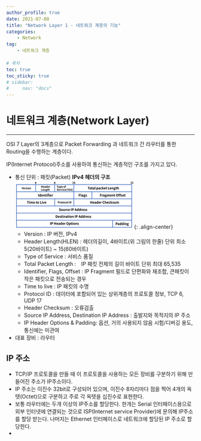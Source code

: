 ```yaml
---
author_profile: true
date: 2021-07-00
title: "Network Layer 1 - 네트워크 계층의 기능"
categories: 
    - Network
tag: 
    - 네트워크 계층

# 목차
toc: true  
toc_sticky: true 
# sidebar:
#     nav: "docs"
---
```


# 네트워크 계층(Network Layer)

---

OSI 7 Layer의 3계층으로 Packet Forwarding 과 네트워크 간 라우터를 통한 Routing을 수행하는 계층이다.

IP(Internet Protocol)주소를 사용하여 통신하는 계층적인 구조를 가지고 있다. 

- 통신 단위 : 패킷(Packet)
**IPv4 헤더의 구조**
![IPv4 헤더 구조](/assets/images/NET_IPv4.PNG){: .align-center}
    - Version : IP 버전, IPv4
	- Header Length(HLEN) : 헤더의길이, 4바이트(위 그림의 한줄) 단위 최소 5(20바이트) ~ 15(60바이트)
	- Type of Service : 서비스 품질
	- Total Packet Length :　IP 패킷 전체의 길이 바이트 단위 최대 65,535
	- Identifier, Flags, Offset : IP Fragment 필드로 단편화와 재조합, 큰패킷이 작은 패킷으로 전송되는 경우
	- Time to live : IP 패킷의 수명
	- Protocol ID : 데이터에 포함되어 있는 상위계층의 프로토콜 정보, TCP 6, UDP 17
	- Header Checksum : 오류검출
	- Source IP Address, Destination IP Address : 출발지와 목적지의 IP 주소
	- IP Header Options & Padding: 옵션, 거의 사용되지 않음 시험/디버깅 용도, 통신에는 미관여
- 대표 장비 : 라우터

## IP 주소

- TCP/IP 프로토콜을 만들 때 이 프로토콜을 사용하는 모든 장비를 구분하기 위해 만들어진 주소가 IP주소이다. 
- IP 주소는 이진수 32bit로 구성되어 있으며, 이진수 8자리마다 점을 찍어 4개의 옥텟(Octet)으로 구분하고 주로 각 옥텟을 십진수로 표현한다.
- 보통 라우터에는 두개 이상의 IP주소를 할당한다. 한개는 Serial 인터페이스용으로 외부 인터넷에 연결되는 것으로 ISP(Internet service Provider)에 문의해 IP주소를 할당 받는다. 나머지는 Ethernet 인터페이스로 네트워크에 할당된 IP 주소로 할당한다.
- 